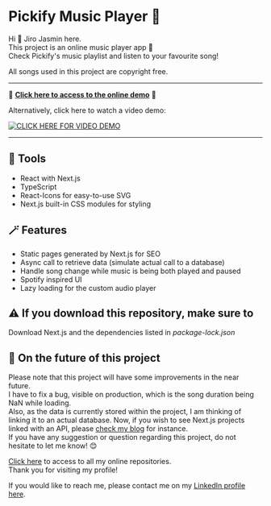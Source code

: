 # Pickify Music Player 🎵 

Hi 👋 Jiro Jasmin here.  
This project is an online music player app 🎵  
Check Pickify's music playlist and listen to your favourite song!  
  
All songs used in this project are copyright free.

---  
  
🚀 **[Click here to access to the online demo](https://pickify.vercel.app/)** 🚀  
   
Alternatively, click here to watch a video demo:  
 
[![CLICK HERE FOR VIDEO DEMO](https://img.youtube.com/vi/YhD31XVDDns/0.jpg)](https://youtu.be/YhD31XVDDns)
  
---

## 🔧 Tools

- React with Next.js
- TypeScript
- React-Icons for easy-to-use SVG
- Next.js built-in CSS modules for styling

## 🪄 Features

- Static pages generated by Next.js for SEO
- Async call to retrieve data (simulate actual call to a database)
- Handle song change while music is being both played and paused
- Spotify inspired UI
- Lazy loading for the custom audio player

## ⚠️ If you download this repository, make sure to  

Download Next.js and the dependencies listed in *package-lock.json*

## 🔮 On the future of this project  
  
Please note that this project will have some improvements in the near future.  
I have to fix a bug, visible on production, which is the song duration being NaN while loading.  
Also, as the data is currently stored within the project, I am thinking of linking it to an actual database. Now, if you wish to see Next.js projects linked with an API, please [check my blog](https://github.com/jiro-jasmin/Blog) for instance.  
If you have any suggestion or question regarding this project, do not hesitate to let me know! 😊  

[Click here](https://github.com/jiro-jasmin?tab=repositories) to access to all my online repositories.  
Thank you for visiting my profile!  

If you would like to reach me, please contact me on my [LinkedIn profile here](https://www.linkedin.com/in/jiro-jasmin).


